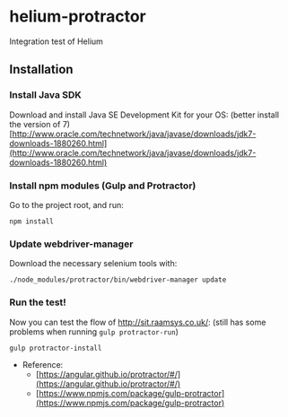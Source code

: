# helium-protractor
Integration test of Helium

## Installation
### Install Java SDK
Download and install Java SE Development Kit for your OS:
(better install the version of 7)
[http://www.oracle.com/technetwork/java/javase/downloads/jdk7-downloads-1880260.html](http://www.oracle.com/technetwork/java/javase/downloads/jdk7-downloads-1880260.html)

### Install npm modules (Gulp and Protractor)
Go to the project root, and run:
```
npm install
```

### Update webdriver-manager
Download the necessary selenium tools with:
```
./node_modules/protractor/bin/webdriver-manager update
```

### Run the test!
Now you can test the flow of http://sit.raamsys.co.uk/: (still has some problems when running ```gulp protractor-run```)
```
gulp protractor-install
```

* Reference:
    * [https://angular.github.io/protractor/#/](https://angular.github.io/protractor/#/)
    * [https://www.npmjs.com/package/gulp-protractor](https://www.npmjs.com/package/gulp-protractor)